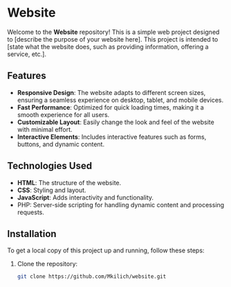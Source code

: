 # Website

Welcome to the **Website** repository! This is a simple web project designed to [describe the purpose of your website here]. This project is intended to [state what the website does, such as providing information, offering a service, etc.].

## Features

- **Responsive Design**: The website adapts to different screen sizes, ensuring a seamless experience on desktop, tablet, and mobile devices.
- **Fast Performance**: Optimized for quick loading times, making it a smooth experience for all users.
- **Customizable Layout**: Easily change the look and feel of the website with minimal effort.
- **Interactive Elements**: Includes interactive features such as forms, buttons, and dynamic content.

## Technologies Used

- **HTML**: The structure of the website.
- **CSS**: Styling and layout.
- **JavaScript**: Adds interactivity and functionality.
- PHP: Server-side scripting for handling dynamic content and processing requests.

## Installation

To get a local copy of this project up and running, follow these steps:

1. Clone the repository:

   ```bash
   git clone https://github.com/Mkilich/website.git
